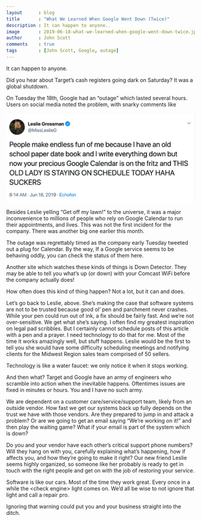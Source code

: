```yaml
---
layout      : blog
title       : "What We Learned When Google Went Down (Twice)"
description : It can happen to anyone..
image       : 2019-06-18-what-we-learned-when-google-went-down-twice.jpg
author      : John Scott
comments    : true
tags        : [John Scott, Google, outage]
---
```


It can happen to anyone.

Did you hear about Target’s cash registers going dark on Saturday? It was a global shutdown.

On Tuesday the 18th, Google had an “outage” which lasted several hours. Users on social media noted the problem, with snarky comments like

<img id="why-bg-software__team-photo" class="h-auto w-100" src="/assets/images/blog/content/leslie_grossman_tweet.png" alt="Leslie Grossman Tweet">

Besides Leslie yelling “Get off my lawn!” to the universe, it was a major inconvenience to millions of people who rely on Google Calendar to run their appointments, and lives. This was not the first incident for the company. There was another big one earlier this month.

The outage was regrettably timed as the company early Tuesday tweeted out a plug for Calendar. By the way, If a Google service seems to be behaving oddly, you can check the status of them here.

Another site which watches these kinds of things is Down Detector.  They may be able to tell you what’s up (or down) with your Comcast WiFi before the company actually does!

How often does this kind of thing happen? Not a lot, but it can and does.

Let’s go back to Leslie, above. She’s making the case that software systems are not to be trusted because good ol’ pen and parchment never crashes. While your pen could run out of ink, a fix should be fairly fast. And we’re not over-sensitive. We get what she’s saying. I often find my greatest inspiration on legal pad scribbles. But I certainly cannot schedule posts of this article with a pen and a prayer. I need technology to do that for me. Most of the time it works amazingly well, but stuff happens. Leslie would be the first to tell you she would have some difficulty scheduling meetings and notifying clients for the Midwest Region sales team comprised of 50 sellers.

Technology is like a water faucet: we only notice it when it stops working.

And then what? Target and Google have an army of engineers who scramble into action when the inevitable happens. Oftentimes issues are fixed in minutes or hours. You and I have no such army.

We are dependent on a customer care/service/support team, likely from an outside vendor. How fast we get our systems back up fully depends on the trust we have with those vendors. Are they prepared to jump in and attack a problem? Or are we going to get an email saying “We’re working on it!” and then play the waiting game? What if your email is part of the system which is down?

Do you and your vendor have each other’s critical support phone numbers? Will they hang on with you, carefully explaining what’s happening, how if affects you, and how they’re going to make it right? Our new friend Leslie seems highly organized, so someone like her probably is ready to get in touch with the right people and get on with the job of restoring your service.

Software is like our cars. Most of the time they work great. Every once in a while the &lt;check engine> light comes on. We’d all be wise to not ignore that light and call a repair pro.

Ignoring that warning could put you and your business straight into the ditch.

